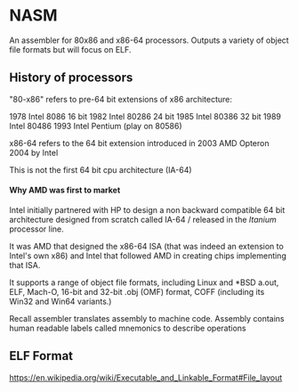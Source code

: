 NASM
===

An assembler for 80x86 and x86-64 processors.
Outputs a variety of object file formats but will focus on ELF.

## History of processors

"80-x86" refers to pre-64 bit extensions of x86 architecture:

1978 Intel 8086 16 bit
1982 Intel 80286 24 bit
1985 Intel 80386 32 bit
1989 Intel 80486
1993 Intel Pentium (play on 80586)

x86-64 refers to the 64 bit extension introduced in
2003 AMD Opteron
2004 by Intel

This is not the first 64 bit cpu architecture
(IA-64)

#### Why AMD was first to market

Intel initially partnered with HP to design a non backward compatible 64 bit
architecture designed from scratch called IA-64 / released in the _Itanium_
processor line.

It was AMD that designed the x86-64 ISA (that was indeed an extension to
Intel's own x86) and Intel that followed AMD in creating chips implementing
that ISA.

It supports a range of object file formats, including Linux and *BSD a.out, ELF, Mach-O, 16-bit and 32-bit .obj (OMF) format, COFF (including its Win32 and Win64 variants.)

Recall assembler translates assembly to machine code. Assembly contains human
readable labels called mnemonics to describe operations

## ELF Format

https://en.wikipedia.org/wiki/Executable_and_Linkable_Format#File_layout

## 
